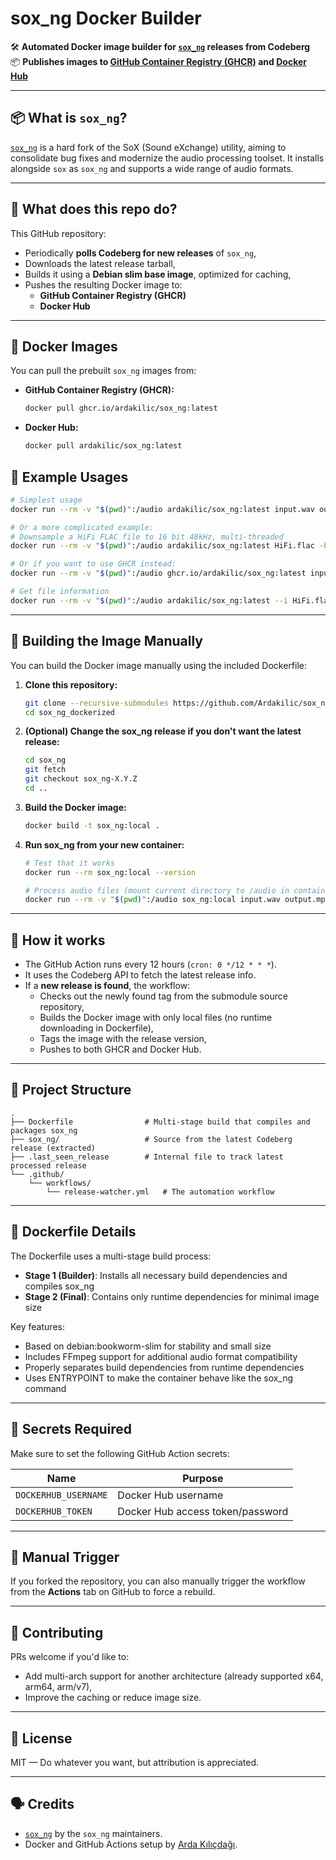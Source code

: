 # sox_ng Docker Builder

🛠️ **Automated Docker image builder for [`sox_ng`](https://codeberg.org/sox_ng/sox_ng) releases from Codeberg**  
📦 **Publishes images to [GitHub Container Registry (GHCR)](https://ghcr.io) and [Docker Hub](https://hub.docker.com)**

---

## 📦 What is `sox_ng`?

[`sox_ng`](https://codeberg.org/sox_ng/sox_ng) is a hard fork of the SoX (Sound eXchange) utility, aiming to consolidate bug fixes and modernize the audio processing toolset. It installs alongside `sox` as `sox_ng` and supports a wide range of audio formats.

---

## 🔁 What does this repo do?

This GitHub repository:

- Periodically **polls Codeberg for new releases** of `sox_ng`,
- Downloads the latest release tarball,
- Builds it using a **Debian slim base image**, optimized for caching,
- Pushes the resulting Docker image to:
  - **GitHub Container Registry (GHCR)**
  - **Docker Hub**

---

## 🐳 Docker Images

You can pull the prebuilt `sox_ng` images from:

- **GitHub Container Registry (GHCR):**
  ```bash
  docker pull ghcr.io/ardakilic/sox_ng:latest
  ```

- **Docker Hub:**
  ```bash
  docker pull ardakilic/sox_ng:latest
  ```

## 🚀 Example Usages
```bash
# Simplest usage
docker run --rm -v "$(pwd)":/audio ardakilic/sox_ng:latest input.wav output.mp3
```

```bash
# Or a more complicated example:
# Downsample a HiFi FLAC file to 16 bit 48kHz, multi-threaded
docker run --rm -v "$(pwd)":/audio ardakilic/sox_ng:latest HiFi.flac -b 16 LoFi.flac rate -v -L 48000 dither --multi-threaded
```

```bash
# Or if you want to use GHCR instead:
docker run --rm -v "$(pwd)":/audio ghcr.io/ardakilic/sox_ng:latest input.wav output.mp3
```

```bash
# Get file information
docker run --rm -v "$(pwd)":/audio ardakilic/sox_ng:latest --i HiFi.flac
```

---

## 🔨 Building the Image Manually

You can build the Docker image manually using the included Dockerfile:

1. **Clone this repository:**
   ```bash
   git clone --recursive-submodules https://github.com/Ardakilic/sox_ng_dockerized.git
   cd sox_ng_dockerized
   ```

2. **(Optional) Change the sox_ng release if you don't want the latest release:**
   ```bash
   cd sox_ng
   git fetch
   git checkout sox_ng-X.Y.Z
   cd ..
   ```

3. **Build the Docker image:**
   ```bash
   docker build -t sox_ng:local .
   ```

4. **Run sox_ng from your new container:**
   ```bash
   # Test that it works
   docker run --rm sox_ng:local --version
   
   # Process audio files (mount current directory to /audio in container)
   docker run --rm -v "$(pwd)":/audio sox_ng:local input.wav output.mp3
   ```

---

## 🧠 How it works

- The GitHub Action runs every 12 hours (`cron: 0 */12 * * *`).
- It uses the Codeberg API to fetch the latest release info.
- If a **new release is found**, the workflow:
  - Checks out the newly found tag from the submodule source repository,
  - Builds the Docker image with only local files (no runtime downloading in Dockerfile),
  - Tags the image with the release version,
  - Pushes to both GHCR and Docker Hub.

---

## 📁 Project Structure

```
.
├── Dockerfile                # Multi-stage build that compiles and packages sox_ng
├── sox_ng/                   # Source from the latest Codeberg release (extracted)
├── .last_seen_release        # Internal file to track latest processed release
└── .github/
    └── workflows/
        └── release-watcher.yml   # The automation workflow
```

---

## 🐳 Dockerfile Details

The Dockerfile uses a multi-stage build process:
- **Stage 1 (Builder)**: Installs all necessary build dependencies and compiles sox_ng
- **Stage 2 (Final)**: Contains only runtime dependencies for minimal image size

Key features:
- Based on debian:bookworm-slim for stability and small size
- Includes FFmpeg support for additional audio format compatibility
- Properly separates build dependencies from runtime dependencies
- Uses ENTRYPOINT to make the container behave like the sox_ng command

---

## 🔐 Secrets Required

Make sure to set the following GitHub Action secrets:

| Name                 | Purpose                          |
|----------------------|----------------------------------|
| `DOCKERHUB_USERNAME` | Docker Hub username              |
| `DOCKERHUB_TOKEN`    | Docker Hub access token/password |

---

## 🧪 Manual Trigger

If you forked the repository, you can also manually trigger the workflow from the **Actions** tab on GitHub to force a rebuild.

---

## 🤝 Contributing

PRs welcome if you'd like to:
- Add multi-arch support for another architecture (already supported x64, arm64, arm/v7),
- Improve the caching or reduce image size.

---

## 📜 License

MIT — Do whatever you want, but attribution is appreciated.

---

## 🗣 Credits

- [`sox_ng`](https://codeberg.org/sox_ng/sox_ng) by the `sox_ng` maintainers.
- Docker and GitHub Actions setup by [Arda Kılıçdağı](https://github.com/Ardakilic).
